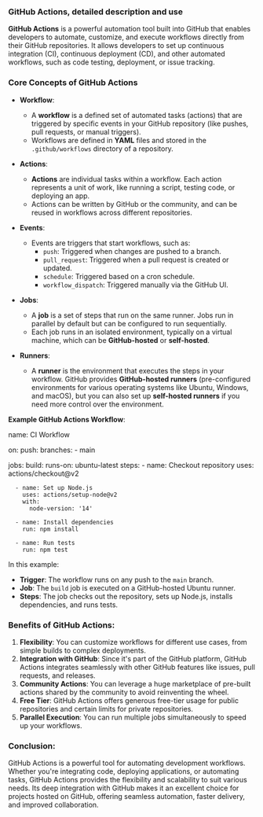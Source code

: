 ### GitHub Actions, detailed description and use

**GitHub Actions** is a powerful automation tool built into GitHub that enables developers to automate, customize, and execute workflows directly from their GitHub repositories. It allows developers to set up continuous integration (CI), continuous deployment (CD), and other automated workflows, such as code testing, deployment, or issue tracking.


### **Core Concepts of GitHub Actions**

-   **Workflow**:
    
    -   A **workflow** is a defined set of automated tasks (actions) that are triggered by specific events in your GitHub repository (like pushes, pull requests, or manual triggers).
    -   Workflows are defined in **YAML** files and stored in the `.github/workflows` directory of a repository.
-   **Actions**:
    
    -   **Actions** are individual tasks within a workflow. Each action represents a unit of work, like running a script, testing code, or deploying an app.
    -   Actions can be written by GitHub or the community, and can be reused in workflows across different repositories.
-   **Events**:
    
    -   Events are triggers that start workflows, such as:
        -   `push`: Triggered when changes are pushed to a branch.
        -   `pull_request`: Triggered when a pull request is created or updated.
        -   `schedule`: Triggered based on a cron schedule.
        -   `workflow_dispatch`: Triggered manually via the GitHub UI.
-   **Jobs**:
    
    -   A **job** is a set of steps that run on the same runner. Jobs run in parallel by default but can be configured to run sequentially.
    -   Each job runs in an isolated environment, typically on a virtual machine, which can be **GitHub-hosted** or **self-hosted**.
-   **Runners**:
    
    -   A **runner** is the environment that executes the steps in your workflow. GitHub provides **GitHub-hosted runners** (pre-configured environments for various operating systems like Ubuntu, Windows, and macOS), but you can also set up **self-hosted runners** if you need more control over the environment.


**Example GitHub Actions Workflow**:

name: CI Workflow

on: 
  push:
    branches:
      - main

jobs:
  build:
    runs-on: ubuntu-latest
    steps:
      - name: Checkout repository
        uses: actions/checkout@v2

      - name: Set up Node.js
        uses: actions/setup-node@v2
        with:
          node-version: '14'

      - name: Install dependencies
        run: npm install

      - name: Run tests
        run: npm test

In this example:

-   **Trigger**: The workflow runs on any push to the `main` branch.
-   **Job**: The `build` job is executed on a GitHub-hosted Ubuntu runner.
-   **Steps**: The job checks out the repository, sets up Node.js, installs dependencies, and runs tests.

### **Benefits of GitHub Actions**:

1.  **Flexibility**: You can customize workflows for different use cases, from simple builds to complex deployments.
2.  **Integration with GitHub**: Since it's part of the GitHub platform, GitHub Actions integrates seamlessly with other GitHub features like issues, pull requests, and releases.
3.  **Community Actions**: You can leverage a huge marketplace of pre-built actions shared by the community to avoid reinventing the wheel.
4.  **Free Tier**: GitHub Actions offers generous free-tier usage for public repositories and certain limits for private repositories.
5.  **Parallel Execution**: You can run multiple jobs simultaneously to speed up your workflows.

### **Conclusion**:

GitHub Actions is a powerful tool for automating development workflows. Whether you're integrating code, deploying applications, or automating tasks, GitHub Actions provides the flexibility and scalability to suit various needs. Its deep integration with GitHub makes it an excellent choice for projects hosted on GitHub, offering seamless automation, faster delivery, and improved collaboration.
